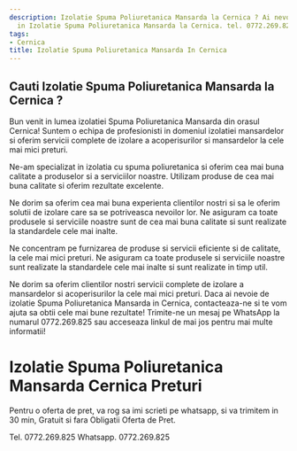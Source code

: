 ```yaml
---
description: Izolatie Spuma Poliuretanica Mansarda la Cernica ? Ai nevoie de un profesionist
  in Izolatie Spuma Poliuretanica Mansarda la Cernica. tel. 0772.269.825
tags:
- Cernica
title: Izolatie Spuma Poliuretanica Mansarda In Cernica
---
```



## Cauti Izolatie Spuma Poliuretanica Mansarda la Cernica ?

Bun venit in lumea izolatiei Spuma Poliuretanica Mansarda din orasul Cernica! 
Suntem o echipa de profesionisti in domeniul izolatiei mansardelor si oferim servicii complete de izolare a acoperisurilor si mansardelor la cele mai mici preturi.

Ne-am specializat in izolatia cu spuma poliuretanica si oferim cea mai buna calitate a produselor si a serviciilor noastre. Utilizam produse de cea mai buna calitate si oferim rezultate excelente.

Ne dorim sa oferim cea mai buna experienta clientilor nostri si sa le oferim solutii de izolare care sa se potriveasca nevoilor lor. Ne asiguram ca toate produsele si serviciile noastre sunt de cea mai buna calitate si sunt realizate la standardele cele mai inalte.

Ne concentram pe furnizarea de produse si servicii eficiente si de calitate, la cele mai mici preturi. Ne asiguram ca toate produsele si serviciile noastre sunt realizate la standardele cele mai inalte si sunt realizate in timp util.

Ne dorim sa oferim clientilor nostri servicii complete de izolare a mansardelor si acoperisurilor la cele mai mici preturi. Daca ai nevoie de izolatie Spuma Poliuretanica Mansarda in Cernica, contacteaza-ne si te vom ajuta sa obtii cele mai bune rezultate! Trimite-ne un mesaj pe WhatsApp la numarul 0772.269.825 sau acceseaza linkul de mai jos pentru mai multe informatii!

# Izolatie Spuma Poliuretanica Mansarda Cernica Preturi
Pentru o oferta de pret, va rog sa imi scrieti pe whatsapp, si va trimitem in 30 min, Gratuit si fara Obligatii Oferta de Pret.

Tel. 0772.269.825
Whatsapp. 0772.269.825
